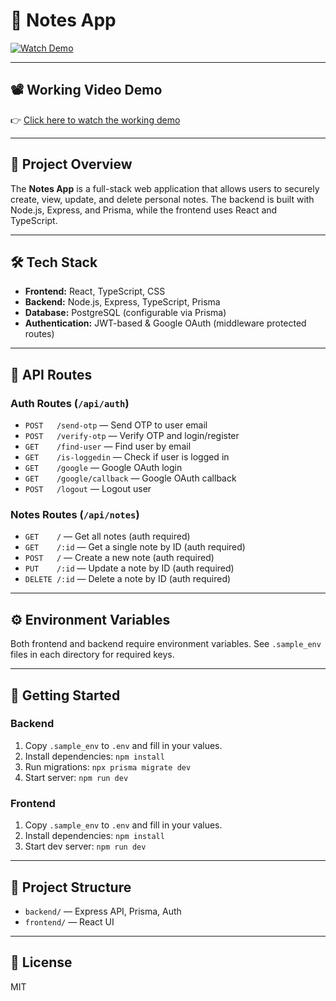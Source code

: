 # 📝 Notes App

[![Watch Demo](https://img.shields.io/badge/Watch%20Demo-Video-blue?logo=youtube)](https://drive.google.com/file/d/1kRRDKbv2ClBeils5jZTLqyy5xVxy7sik/view?usp=sharing)

---

## 📽️ Working Video Demo

👉 [Click here to watch the working demo](https://drive.google.com/file/d/1kRRDKbv2ClBeils5jZTLqyy5xVxy7sik/view?usp=sharing)

---

## 🚀 Project Overview

The **Notes App** is a full-stack web application that allows users to securely create, view, update, and delete personal notes. The backend is built with Node.js, Express, and Prisma, while the frontend uses React and TypeScript.

---

## 🛠️ Tech Stack

- **Frontend:** React, TypeScript, CSS
- **Backend:** Node.js, Express, TypeScript, Prisma
- **Database:** PostgreSQL (configurable via Prisma)
- **Authentication:** JWT-based & Google OAuth (middleware protected routes)

---

## 🔑 API Routes

### Auth Routes (`/api/auth`)
- `POST   /send-otp`         — Send OTP to user email
- `POST   /verify-otp`       — Verify OTP and login/register
- `GET    /find-user`        — Find user by email
- `GET    /is-loggedin`      — Check if user is logged in
- `GET    /google`           — Google OAuth login
- `GET    /google/callback`  — Google OAuth callback
- `POST   /logout`           — Logout user

### Notes Routes (`/api/notes`)
- `GET    /`                 — Get all notes (auth required)
- `GET    /:id`              — Get a single note by ID (auth required)
- `POST   /`                 — Create a new note (auth required)
- `PUT    /:id`              — Update a note by ID (auth required)
- `DELETE /:id`              — Delete a note by ID (auth required)

---

## ⚙️ Environment Variables

Both frontend and backend require environment variables. See `.sample_env` files in each directory for required keys.

---

## 🏁 Getting Started

### Backend
1. Copy `.sample_env` to `.env` and fill in your values.
2. Install dependencies: `npm install`
3. Run migrations: `npx prisma migrate dev`
4. Start server: `npm run dev`

### Frontend
1. Copy `.sample_env` to `.env` and fill in your values.
2. Install dependencies: `npm install`
3. Start dev server: `npm run dev`

---

## 📂 Project Structure

- `backend/` — Express API, Prisma, Auth
- `frontend/` — React UI

---

## 📄 License

MIT
